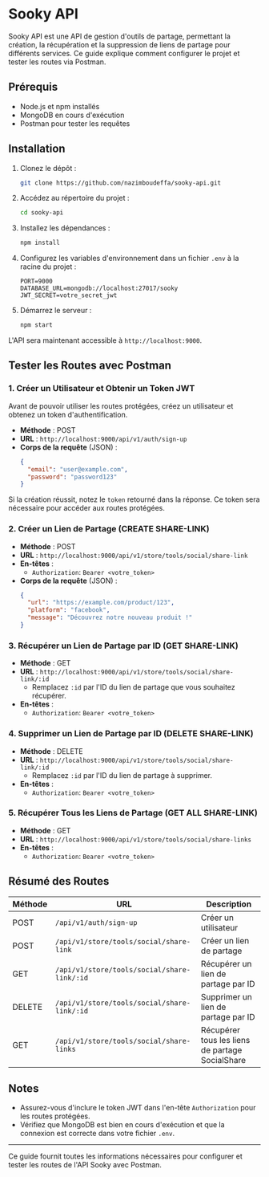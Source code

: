 
# Sooky API

Sooky API est une API de gestion d'outils de partage, permettant la création, la récupération et la suppression de liens de partage pour différents services. Ce guide explique comment configurer le projet et tester les routes via Postman.

## Prérequis

- Node.js et npm installés
- MongoDB en cours d'exécution
- Postman pour tester les requêtes

## Installation

1. Clonez le dépôt :

   ```bash
   git clone https://github.com/nazimboudeffa/sooky-api.git
   ```

2. Accédez au répertoire du projet :

   ```bash
   cd sooky-api
   ```

3. Installez les dépendances :

   ```bash
   npm install
   ```

4. Configurez les variables d'environnement dans un fichier `.env` à la racine du projet :

   ```
   PORT=9000
   DATABASE_URL=mongodb://localhost:27017/sooky
   JWT_SECRET=votre_secret_jwt
   ```

5. Démarrez le serveur :

   ```bash
   npm start
   ```

L'API sera maintenant accessible à `http://localhost:9000`.

## Tester les Routes avec Postman

### 1. Créer un Utilisateur et Obtenir un Token JWT

Avant de pouvoir utiliser les routes protégées, créez un utilisateur et obtenez un token d'authentification.

- **Méthode** : POST
- **URL** : `http://localhost:9000/api/v1/auth/sign-up`
- **Corps de la requête** (JSON) :
  ```json
  {
    "email": "user@example.com",
    "password": "password123"
  }
  ```

Si la création réussit, notez le `token` retourné dans la réponse. Ce token sera nécessaire pour accéder aux routes protégées.

### 2. Créer un Lien de Partage (CREATE SHARE-LINK)

- **Méthode** : POST
- **URL** : `http://localhost:9000/api/v1/store/tools/social/share-link`
- **En-têtes** :
  - `Authorization`: `Bearer <votre_token>`
- **Corps de la requête** (JSON) :
  ```json
  {
    "url": "https://example.com/product/123",
    "platform": "facebook",
    "message": "Découvrez notre nouveau produit !"
  }
  ```

### 3. Récupérer un Lien de Partage par ID (GET SHARE-LINK)

- **Méthode** : GET
- **URL** : `http://localhost:9000/api/v1/store/tools/social/share-link/:id`
  - Remplacez `:id` par l'ID du lien de partage que vous souhaitez récupérer.
- **En-têtes** :
  - `Authorization`: `Bearer <votre_token>`

### 4. Supprimer un Lien de Partage par ID (DELETE SHARE-LINK)

- **Méthode** : DELETE
- **URL** : `http://localhost:9000/api/v1/store/tools/social/share-link/:id`
  - Remplacez `:id` par l'ID du lien de partage à supprimer.
- **En-têtes** :
  - `Authorization`: `Bearer <votre_token>`

### 5. Récupérer Tous les Liens de Partage (GET ALL SHARE-LINK)

- **Méthode** : GET
- **URL** : `http://localhost:9000/api/v1/store/tools/social/share-links`
- **En-têtes** :
  - `Authorization`: `Bearer <votre_token>`

## Résumé des Routes

| Méthode | URL                                      | Description                                  |
|---------|------------------------------------------|----------------------------------------------|
| POST    | `/api/v1/auth/sign-up`                   | Créer un utilisateur                         |
| POST    | `/api/v1/store/tools/social/share-link`  | Créer un lien de partage                     |
| GET     | `/api/v1/store/tools/social/share-link/:id` | Récupérer un lien de partage par ID          |
| DELETE  | `/api/v1/store/tools/social/share-link/:id` | Supprimer un lien de partage par ID          |
| GET     | `/api/v1/store/tools/social/share-links` | Récupérer tous les liens de partage SocialShare |

## Notes

- Assurez-vous d'inclure le token JWT dans l'en-tête `Authorization` pour les routes protégées.
- Vérifiez que MongoDB est bien en cours d'exécution et que la connexion est correcte dans votre fichier `.env`.

---

Ce guide fournit toutes les informations nécessaires pour configurer et tester les routes de l'API Sooky avec Postman.